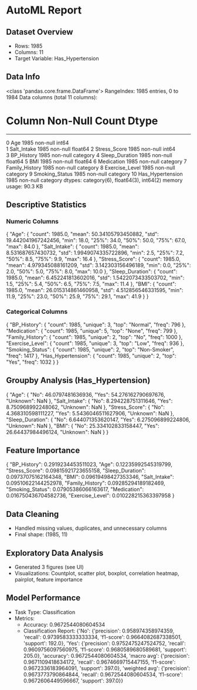 
# AutoML Report

## Dataset Overview
- Rows: 1985
- Columns: 11
- Target Variable: Has_Hypertension

## Data Info
<class 'pandas.core.frame.DataFrame'>
RangeIndex: 1985 entries, 0 to 1984
Data columns (total 11 columns):
 #   Column            Non-Null Count  Dtype   
---  ------            --------------  -----   
 0   Age               1985 non-null   int64   
 1   Salt_Intake       1985 non-null   float64 
 2   Stress_Score      1985 non-null   int64   
 3   BP_History        1985 non-null   category
 4   Sleep_Duration    1985 non-null   float64 
 5   BMI               1985 non-null   float64 
 6   Medication        1985 non-null   category
 7   Family_History    1985 non-null   category
 8   Exercise_Level    1985 non-null   category
 9   Smoking_Status    1985 non-null   category
 10  Has_Hypertension  1985 non-null   category
dtypes: category(6), float64(3), int64(2)
memory usage: 90.3 KB


## Descriptive Statistics
### Numeric Columns
{
  "Age": {
    "count": 1985.0,
    "mean": 50.34105793450882,
    "std": 19.442041967242456,
    "min": 18.0,
    "25%": 34.0,
    "50%": 50.0,
    "75%": 67.0,
    "max": 84.0
  },
  "Salt_Intake": {
    "count": 1985.0,
    "mean": 8.531687657430732,
    "std": 1.9949074335722896,
    "min": 2.5,
    "25%": 7.2,
    "50%": 8.5,
    "75%": 9.9,
    "max": 16.4
  },
  "Stress_Score": {
    "count": 1985.0,
    "mean": 4.979345088161209,
    "std": 3.142303156496189,
    "min": 0.0,
    "25%": 2.0,
    "50%": 5.0,
    "75%": 8.0,
    "max": 10.0
  },
  "Sleep_Duration": {
    "count": 1985.0,
    "mean": 6.452241813602016,
    "std": 1.5422073433503702,
    "min": 1.5,
    "25%": 5.4,
    "50%": 6.5,
    "75%": 7.5,
    "max": 11.4
  },
  "BMI": {
    "count": 1985.0,
    "mean": 26.015314861460958,
    "std": 4.512856546331595,
    "min": 11.9,
    "25%": 23.0,
    "50%": 25.9,
    "75%": 29.1,
    "max": 41.9
  }
}

### Categorical Columns
{
  "BP_History": {
    "count": 1985,
    "unique": 3,
    "top": "Normal",
    "freq": 796
  },
  "Medication": {
    "count": 1985,
    "unique": 5,
    "top": "None",
    "freq": 799
  },
  "Family_History": {
    "count": 1985,
    "unique": 2,
    "top": "No",
    "freq": 1000
  },
  "Exercise_Level": {
    "count": 1985,
    "unique": 3,
    "top": "Low",
    "freq": 936
  },
  "Smoking_Status": {
    "count": 1985,
    "unique": 2,
    "top": "Non-Smoker",
    "freq": 1417
  },
  "Has_Hypertension": {
    "count": 1985,
    "unique": 2,
    "top": "Yes",
    "freq": 1032
  }
}

## Groupby Analysis (Has_Hypertension)
{
  "Age": {
    "No": 46.0797481636936,
    "Yes": 54.276162790697676,
    "Unknown": NaN
  },
  "Salt_Intake": {
    "No": 8.294228751311646,
    "Yes": 8.750968992248062,
    "Unknown": NaN
  },
  "Stress_Score": {
    "No": 4.368310598111227,
    "Yes": 5.5436046511627906,
    "Unknown": NaN
  },
  "Sleep_Duration": {
    "No": 6.644071353620147,
    "Yes": 6.275096899224806,
    "Unknown": NaN
  },
  "BMI": {
    "No": 25.334102833158447,
    "Yes": 26.64437984496124,
    "Unknown": NaN
  }
}

## Feature Importance
{
  "BP_History": 0.2919234453511023,
  "Age": 0.12235992545319799,
  "Stress_Score": 0.09815921723655158,
  "Sleep_Duration": 0.09737075162164348,
  "BMI": 0.09619498427353346,
  "Salt_Intake": 0.09510622144252978,
  "Family_History": 0.09285294189182469,
  "Smoking_Status": 0.07905386066163617,
  "Medication": 0.016750436704582736,
  "Exercise_Level": 0.010228215363397958
}

## Data Cleaning
- Handled missing values, duplicates, and unnecessary columns
- Final shape: (1985, 11)

## Exploratory Data Analysis
- Generated 3 figures (see UI)
- Visualizations: Countplot, scatter plot, boxplot, correlation heatmap, pairplot, feature importance

## Model Performance
- Task Type: Classification
- Metrics:
  - Accuracy: 0.9672544080604534
  - Classification Report: {'No': {'precision': 0.958974358974359, 'recall': 0.9739583333333334, 'f1-score': 0.9664082687338501, 'support': 192.0}, 'Yes': {'precision': 0.9752475247524752, 'recall': 0.9609756097560975, 'f1-score': 0.9680589680589681, 'support': 205.0}, 'accuracy': 0.9672544080604534, 'macro avg': {'precision': 0.9671109418634172, 'recall': 0.9674669715447155, 'f1-score': 0.9672336183964091, 'support': 397.0}, 'weighted avg': {'precision': 0.9673773790864844, 'recall': 0.9672544080604534, 'f1-score': 0.9672606449596667, 'support': 397.0}}
